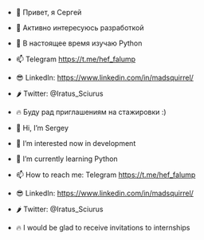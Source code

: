 - 👋 Привет, я Сергей
- 👀 Активно интересуюсь разработкой
- 🌱 В настоящее время изучаю Python 
- 📫 Telegram https://t.me/hef_falump
- 😎 LinkedIn: https://www.linkedin.com/in/madsquirrel/
- 🌶 Twitter: @Iratus_Sciurus
- 🔥 Буду рад приглашениям на стажировки :)


- 👋 Hi, I’m Sergey
- 👀 I’m interested now in development
- 🌱 I’m currently learning Python
- 📫 How to reach me: Telegram https://t.me/hef_falump
- 😎 LinkedIn: https://www.linkedin.com/in/madsquirrel/
- 🌶 Twitter: @Iratus_Sciurus
- 🔥 I would be glad to receive invitations to internships


<!---
EvilMadSquirrel/EvilMadSquirrel is a ✨ special ✨ repository because its `README.md` (this file) appears on your GitHub profile.
You can click the Preview link to take a look at your changes.
--->
